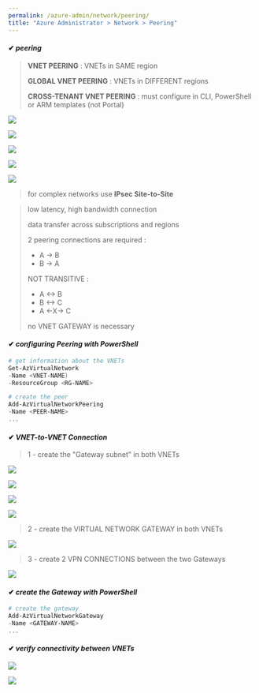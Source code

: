 ```yaml
---
permalink: /azure-admin/network/peering/
title: "Azure Administrator > Network > Peering"
---
```

#### ✔ _peering_

> **VNET PEERING** : VNETs in SAME region
>
> **GLOBAL VNET PEERING** : VNETs in DIFFERENT regions
>
> **CROSS-TENANT VNET PEERING** : must configure in CLI, PowerShell or ARM templates (not Portal)

![](/study-reference/assets/images/network/1.1.png)

![](/study-reference/assets/images/network/1.2.png)

![](/study-reference/assets/images/network/1.3.png)

![](/study-reference/assets/images/network/1.4.png)

![](/study-reference/assets/images/network/1.5.png)

> for complex networks use **IPsec Site-to-Site**

> low latency, high bandwidth connection
>
> data transfer across subscriptions and regions
>
> 2 peering connections are required :
> * A -> B
> * B -> A
>
> NOT TRANSITIVE :
> * A <-> B&nbsp;
> * B <-> C &nbsp;
> * A <-X-> C
>
> no VNET GATEWAY is necessary

#### ✔ _configuring Peering with PowerShell_

```powershell
# get information about the VNETs
Get-AzVirtualNetwork
-Name <VNET-NAME)
-ResourceGroup <RG-NAME>

# create the peer
Add-AzVirtualNetworkPeering
-Name <PEER-NAME>
...
```

#### ✔ _VNET-to-VNET Connection_

> 1 - create the "Gateway subnet" in both VNETs

![](/study-reference/assets/images/network/1.8.png)

![](/study-reference/assets/images/network/1.9.png)

![](/study-reference/assets/images/network/1.10.png)

![](/study-reference/assets/images/network/1.11.png)

> 2 - create the VIRTUAL NETWORK GATEWAY in both VNETs

![](/study-reference/assets/images/network/1.12.png)

> 3 - create 2 VPN CONNECTIONS between the two Gateways

![](/study-reference/assets/images/network/1.13.png)

#### ✔ _create the Gateway with PowerShell_

```powershell
# create the gateway
Add-AzVirtualNetworkGateway
-Name <GATEWAY-NAME>
...
```

#### ✔ _verify connectivity between VNETs_

![](/study-reference/assets/images/network/1.6.png)

![](/study-reference/assets/images/network/1.7.png)